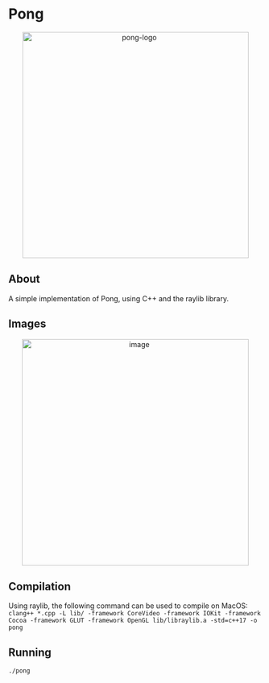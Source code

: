 # Pong

<p align="center">
  <img width="449" alt="pong-logo" src="https://github.com/vqiu25/pong/assets/109129209/bf8ddada-9539-45a2-b281-8c955a2c4890">
</p>

## About
A simple implementation of Pong, using C++ and the raylib library.

## Images
<p align="center">
  <img width="450" alt="image" src="https://github.com/vqiu25/pong/assets/109129209/72be237a-e01b-44f5-898d-2fc1453e06ab">
</p>

## Compilation
Using raylib, the following command can be used to compile on MacOS:
`clang++ *.cpp -L lib/ -framework CoreVideo -framework IOKit -framework Cocoa -framework GLUT -framework OpenGL lib/libraylib.a -std=c++17 -o pong`

## Running
`./pong`
